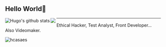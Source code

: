 ## Hello World👋
<a href="https://github.com/anuraghazra/github-readme-stats"><img align="left" src="https://github-readme-stats.vercel.app/api?username=hcasaes&show_icons=true&include_all_commits=true&theme=buefy&hide_border=true" alt="Hugo's github stats" /></a>
<a href="https://github.com/hcasaes/github-readme-stats"><img align="left" src="https://github-readme-stats.vercel.app/api/top-langs/?username=hcasaes&layout=compact&theme=buefy&hide_border=true" /></a>
_________________________________________________________________________
Ethical Hacker, Test Analyst, Front Developer... Also Videomaker.

<p align="left"> <img src="https://komarev.com/ghpvc/?username=hcasaes&label=Profile%20views&color=0e75b6&style=flat" alt="hcasaes" /> </p>
